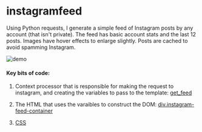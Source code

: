 # instagramfeed

Using Python requests, I generate a simple feed of Instagram posts by any account (that isn't private). The feed has basic account stats and the last 12 posts. Images have hover effects to enlarge slightly. Posts are cached to avoid spamming Instagram.

![demo](https://github.com/bradster45/instagramfeed/blob/master/public/static/images/demo.JPG)

#### Key bits of code:

1) Context processor that is responsible for making the request to instagram, and creating the variables to pass to the template: [get_feed](https://github.com/bradster45/instagramfeed/blob/master/public/context_processors.py)

2) The HTML that uses the varaibles to construct the DOM: [div.instagram-feed-container](https://github.com/bradster45/instagramfeed/blob/master/public/templates/public/index.html)

3) [CSS](https://github.com/bradster45/instagramfeed/blob/master/public/static/css/instagram_feed.css)

